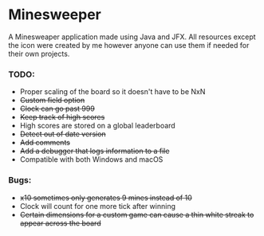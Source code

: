 # Minesweeper

A Minesweaper application made using Java and JFX. 
All resources except the icon were created by me however anyone can use them if needed for their own projects.

### TODO:
* Proper scaling of the board so it doesn't have to be NxN
* ~~Custom field option~~
* ~~Clock can go past 999~~
* ~~Keep track of high scores~~
* High scores are stored on a global leaderboard
* ~~Detect out of date version~~
* ~~Add comments~~
* ~~Add a debugger that logs information to a file~~
* Compatible with both Windows and macOS

### Bugs:
* ~~x10 sometimes only generates 9 mines instead of 10~~
* Clock will count for one more tick after winning
* ~~Certain dimensions for a custom game can cause a thin white streak to appear across the board~~
